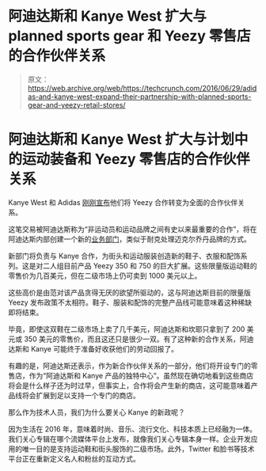 # 阿迪达斯和 Kanye West 扩大与 planned sports gear 和 Yeezy 零售店的合作伙伴关系 

> 原文：<https://web.archive.org/web/https://techcrunch.com/2016/06/29/adidas-and-kanye-west-expand-their-partnership-with-planned-sports-gear-and-yeezy-retail-stores/>

# 阿迪达斯和 Kanye West 扩大与计划中的运动装备和 Yeezy 零售店的合作伙伴关系

Kanye West 和 Adidas [刚刚宣布](https://web.archive.org/web/20221209021555/http://news.adidas.com/US/Latest-News/ALL/adidas-and-kanye-west-make-history-with-transformative-new-partnership-adidas---kanye-west/s/14A8B807-795B-43A7-8626-DAFFEB3EE60C)他们将 Yeezy 合作转变为全面的合作伙伴关系。

这笔交易被阿迪达斯称为“非运动员和运动品牌之间有史以来最重要的合作”，将在阿迪达斯内部创建一个新的[业务部门](https://web.archive.org/web/20221209021555/http://www.wsj.com/articles/adidas-bets-on-expanded-partnership-with-kanye-west-1467192602?mod=e2tw)，类似于耐克处理迈克尔乔丹品牌的方式。

新部门将负责与 Kanye 合作，为街头和运动服装创造新的鞋子、衣服和配饰系列。这是对二人组目前产品 Yeezy 350 和 750 的巨大扩展。这些限量版运动鞋的零售价为几百美元，但在二级市场上仍可卖到 1000 美元以上。

这些高价是由范对该产品贪得无厌的欲望所驱动的，这与阿迪达斯目前的限量版 Yeezy 发布政策不太相符。鞋子、服装和配饰的完整产品线可能意味着这种稀缺即将结束。

毕竟，即使这双鞋在二级市场上卖了几千美元，阿迪达斯和坎耶只拿到了 200 美元或 350 美元的零售价，而且这还只是很少一双。有了这种新的合作关系，阿迪达斯和 Kanye 可能终于准备好收获他们的劳动回报了。

有趣的是，阿迪达斯还表示，作为新合作伙伴关系的一部分，他们将开设专门的零售店，作为“阿迪达斯和 Kanye 产品的独特中心”。虽然现在确切地看到这些商店将会是什么样子还为时过早，但事实上，合作将会产生新的商店，这可能意味着产品线将会扩展到足以支持一个专门的商店。

那么作为技术人员，我们为什么要关心 Kanye 的新政呢？

因为生活在 2016 年，意味着时尚、音乐、流行文化、科技本质上已经融为一体。我们关心专辑在哪个流媒体平台上发布，就像我们关心专辑本身一样。企业开发应用的唯一目的是支持运动鞋和街头服饰的二级市场。此外，Twitter 和脸书等技术平台正在重新定义名人和粉丝的互动方式。